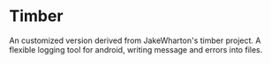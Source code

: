 # Timber
An customized version derived from JakeWharton's timber project. A flexible logging tool for android, writing message and errors into files. 
